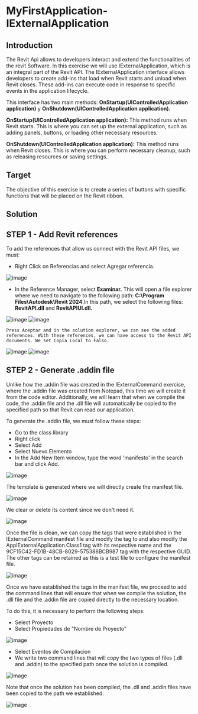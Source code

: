# MyFirstApplication-IExternalApplication

## Introduction

The Revit Api allows to developers interact and extend the functionalities of the revit Software.
In this exercise we will use IExternalApplication, which is an integral part of the Revit API. The IExternalApplication interface allows developers to create add-ins that load when Revit starts and unload when Revit closes. These add-ins can execute code in response to specific events in the application lifecycle.

This interface has two main methods: **OnStartup(UIControlledApplication application)** y **OnShutdown(UIControlledApplication application).**

**OnStartup(UIControlledApplication application):** This method runs when Revit starts. This is where you can set up the external application, such as adding panels, buttons, or loading other necessary resources.

**OnShutdown(UIControlledApplication application):** This method runs when Revit closes. This is where you can perform necessary cleanup, such as releasing resources or saving settings.

## Target

The objective of this exercise is to create a series of buttons with specific functions that will be placed on the Revit ribbon.

## Solution

## STEP 1 - Add Revit references

  To add the references that allow us connect with the Revit API files, we must:

   - Right Click on Referencias and select Agregar referencia.

   ![image](https://github.com/AndresF-SanchezG/MyFirstApplication-IExternalCommand/assets/113924667/05a8a1c5-4548-40cc-a864-8c24cdfe16ff)

   - In the Reference Manager, select **Examinar.** This will open a file explorer where we need to navigate to the following path: **C:\Program Files\Autodesk\Revit 2024**.In this path,     we select the following files: **RevitAPI.dll** and **RevitAPIUI.dll.**
     

   ![image](https://github.com/AndresF-SanchezG/MyFirstApplication-IExternalCommand/assets/113924667/eac18fe8-e9c0-48f2-8ca7-498642c83b46)
   ![image](https://github.com/AndresF-SanchezG/MyFirstApplication-IExternalCommand/assets/113924667/a3f9794a-5cc8-460e-8df7-5a6016829cec)

    Press Aceptar and in the solution explorer, we can see the added references. With these references, we can have access to the Revit API documents. We set Copia Local to Falso.

   ![image](https://github.com/AndresF-SanchezG/MyFirstApplication-IExternalCommand/assets/113924667/7731dd67-77fc-4468-88b4-429e7cf62f20)
   ![image](https://github.com/AndresF-SanchezG/MyFirstApplication-IExternalCommand/assets/113924667/fa183e5a-76b1-47e3-8e47-952f555de233)
   
## STEP 2 - Generate .addin file

Unlike how the .addin file was created in the IExternalCommand exercise, where the .addin file was created from Notepad, this time we will create it from the code editor. Additionally, we will learn that when we compile the code, the .addin file and the .dll file will automatically be copied to the specified path so that Revit can read our application.

To generate the .addin file, we must follow these steps:

  - Go to the class library
  - Right click
  - Select Add
  - Select Nuevo Elemento
  - In the Add New Item window, type the word 'manifesto' in the search bar and click Add.
    
  ![image](https://github.com/user-attachments/assets/38ff9d2e-2082-4a1e-9259-0efe571ce9bd)

  The template is generated where we will directly create the manifest file.

  ![image](https://github.com/user-attachments/assets/b3a21bfe-8708-46d6-b88f-fdc28a639c04)

  We clear or delete its content since we don't need it.

  ![image](https://github.com/user-attachments/assets/68b6d929-49f8-44d5-bb3d-e221453fe996)

  Once the file is clean, we can copy the tags that were established in the IExternalCommand manifest file and modify the <AddIn Type="Command"> tag to <AddIn Type="Application"> and also modify the <FullClassName>AppIExternalApplication.Class1</FullClassName> tag with its respective name and the <ClientId>9CF15C42-FD1B-48CB-8029-575388BCB987</ClientId> tag with the respective GUID. The other tags can be retained as this is a test file to configure the manifest file.

  ![image](https://github.com/user-attachments/assets/7bb9ac11-7e70-4a77-b6b5-0e6c1a1092c5)

  Once we have established the tags in the manifest file, we proceed to add the command lines that will ensure that when we compile the solution, the .dll file and the .addin file are copied directly to the necessary location.

  To do this, it is necessary to perform the following steps:

  - Select Proyecto
  - Select Propiedades de "Nombre de Proyecto" 

  ![image](https://github.com/user-attachments/assets/adb96f01-f5de-4f27-b91f-9033931b79c5)
  
  - Select Eventos de Compilacion
  - We write two command lines that will copy the two types of files (.dll and .addin) to the specified path once the solution is compiled.

  ![image](https://github.com/user-attachments/assets/6a4ab4b0-77a3-4877-8e7f-016af5e4c9f3)

  Note that once the solution has been compiled, the .dll and .addin files have been copied to the path we established.

  ![image](https://github.com/user-attachments/assets/3cd23aa6-8fed-4242-9f42-32f3f933d1cf)








